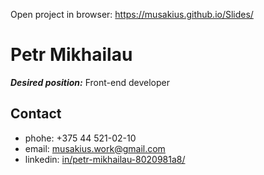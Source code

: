Open project in browser: https://musakius.github.io/Slides/


# Petr Mikhailau
***Desired position:*** Front-end developer
## Contact 
- phohe: +375 44 521-02-10
- email: musakius.work@gmail.com
- linkedin: [in/petr-mikhailau-8020981a8/](https://www.linkedin.com/in/petr-mikhailau-8020981a8/)

